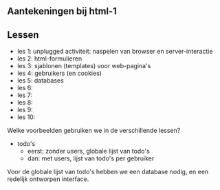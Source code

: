 ## Aantekeningen bij html-1

## Lessen

* les 1: unplugged activiteit: naspelen van browser en server-interactie
* les 2: html-formulieren
* les 3: sjablonen (templates) voor web-pagina's
* les 4: gebruikers (en cookies)
* les 5: databases
* les 6:
* les 7:
* les 8:
* les 9:
* les 10:

Welke voorbeelden gebruiken we in de verschillende lessen?

* todo's
     * eerst: zonder users, globale lijst van todo's
     * dan: met users, lijst van todo's per gebruiker
     
Voor de globale lijst van todo's hebben we een database nodig, en een redelijk ontworpen interface.